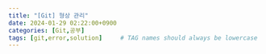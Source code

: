 ```yaml
---
title: "[Git] 형상 관리"
date: 2024-01-29 02:22:00+0900
categories: [Git,공부]
tags: [git,error,solution]     # TAG names should always be lowercase
---
```


